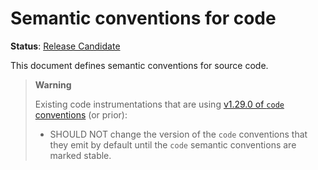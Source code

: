 <!--- Hugo front matter used to generate the website version of this page:
linkTitle: Code
--->

# Semantic conventions for code

**Status**: [Release Candidate][DocumentStatus]

This document defines semantic conventions for source code.

> **Warning**
>
> Existing code instrumentations that are using
> [v1.29.0 of `code` conventions](https://github.com/open-telemetry/semantic-conventions/blob/v1.29.0/docs/attributes-registry/code.md)
> (or prior):
>
> * SHOULD NOT change the version of the `code` conventions that they emit by default
>   until the `code` semantic conventions are marked stable.

[DocumentStatus]: https://opentelemetry.io/docs/specs/otel/document-status
